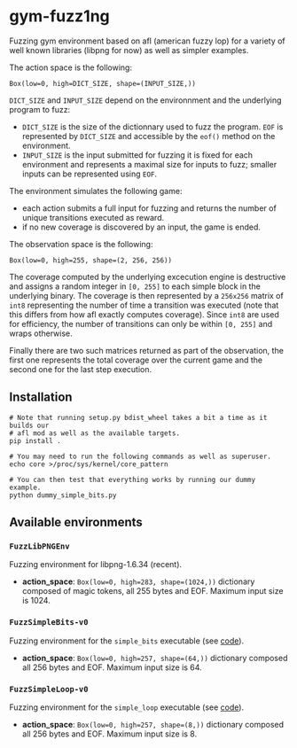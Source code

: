 # gym-fuzz1ng

Fuzzing gym environment based on afl (american fuzzy lop) for a variety of well
known libraries (libpng for now) as well as simpler examples.

The action space is the following:
```
Box(low=0, high=DICT_SIZE, shape=(INPUT_SIZE,))
```

`DICT_SIZE` and `INPUT_SIZE` depend on the environnment and the underlying
program to fuzz:
- `DICT_SIZE` is the size of the dictionnary used to fuzz the program. `EOF` is
  represented by `DICT_SIZE` and accessible by the `eof()` method on the
  environment.
- `INPUT_SIZE` is the input submitted for fuzzing it is fixed for each
  environment and represents a maximal size for inputs to fuzz; smaller inputs
  can be represented using `EOF`.

The environment simulates the following game:

- each action submits a full input for fuzzing and returns the number of unique
  transitions executed as reward.
- if no new coverage is discovered by an input, the game is ended.

The observation space is the following:
```
Box(low=0, high=255, shape=(2, 256, 256))
```

The coverage computed by the underlying excecution engine is destructive and
assigns a random integer in `[0, 255]` to each simple block in the underlying
binary. The coverage is then represented by a `256x256` matrix of `int8`
representing the number of time a transition was executed (note that this
differs from how afl exactly computes coverage). Since `int8` are used for
efficiency, the number of transitions can only be within `[0, 255]` and wraps
otherwise.

Finally there are two such matrices returned as part of the observation, the
first one represents the total coverage over the current game and the second
one for the last step execution.

## Installation

```
# Note that running setup.py bdist_wheel takes a bit a time as it builds our
# afl mod as well as the available targets.
pip install .

# You may need to run the following commands as well as superuser.
echo core >/proc/sys/kernel/core_pattern

# You can then test that everything works by running our dummy example.
python dummy_simple_bits.py
```

## Available environments

### `FuzzLibPNGEnv`

Fuzzing environment for libpng-1.6.34 (recent).

- **action_space**: `Box(low=0, high=283, shape=(1024,))` dictionary composed
  of magic tokens, all 255 bytes and EOF. Maximum input size is 1024.

### `FuzzSimpleBits-v0`

Fuzzing environment for the `simple_bits` executable (see
[code](https://github.com/spolu/gym_fuzz1ng/blob/master/gym_fuzz1ng/mods/simple_bits-mod/simple_bits_afl.c)).

- **action_space**: `Box(low=0, high=257, shape=(64,))` dictionary composed
  all 256 bytes and EOF. Maximum input size is 64.

### `FuzzSimpleLoop-v0`

Fuzzing environment for the `simple_loop` executable (see
[code](https://github.com/spolu/gym_fuzz1ng/blob/master/gym_fuzz1ng/mods/simple_loop-mod/simple_loop_afl.c)).

- **action_space**: `Box(low=0, high=257, shape=(8,))` dictionary composed
  all 256 bytes and EOF. Maximum input size is 8.
